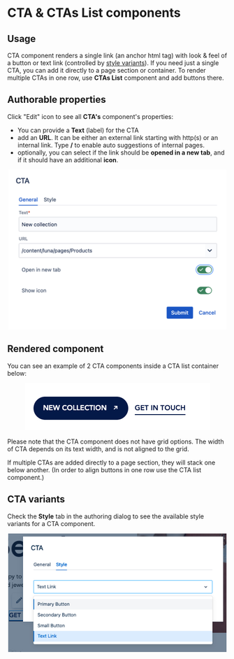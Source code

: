 # CTA & CTAs List components

## Usage
CTA component renders a single link (an anchor html tag) with look & feel of a button or text link (controlled by [style variants](#cta-variants)).
If you need just a single CTA, you can add it directly to a page section or container. To render multiple CTAs in one row, use **CTAs List** component and add buttons there.

## Authorable properties
Click "Edit" icon to see all **CTA's** component's properties:

- You can provide a **Text** (label) for the CTA
- add an **URL**. It can be either an external link starting with http(s) or an internal link. Type **/** to enable auto suggestions of internal pages.
- optionally, you can select if the link should be **opened in a new tab**, and if it should have an additional **icon**.

<p align="center" width="100%">
    <img class="image--with-border" src="./dialog.jpg" alt="CTA dialog" width="500px">
</p>

## Rendered component
You can see an example of 2 CTA components inside a CTA list container below:

<p align="center" width="100%">
    <img class="image--with-border" src="./two-ctas.jpg" alt="Two CTAs in a CTAs List container">
</p>

Please note that the CTA component does not have grid options. The width of CTA depends on its text width, and is not aligned to the grid.

If multiple CTAs are added directly to a page section, they will stack one below another.
(In order to align buttons in one row use the CTA list component.)

## CTA variants

Check the **Style** tab in the authoring dialog to see the available style variants for a CTA component.

<p align="center" width="100%">
    <img class="image--with-border" src="./styles.jpg" alt="Style variants" width="500px">
</p>